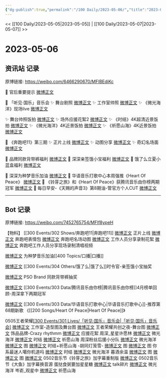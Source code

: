 ```yaml
---
{"dg-publish":true,"permalink":"/100 Daily/2023-05-06/","title":"2023-05-06","created":"2023-05-07T10:49:27.000+08:00","updated":"2023-05-07T10:53:32.000+08:00"}
---
```



<< [[100 Daily/2023-05-05\|2023-05-05]] | [[100 Daily/2023-05-07\|2023-05-07]] >>

# 2023-05-06

## 资讯站 记录

原博链接: https://weibo.com/6466290670/MFlBEdiKc

📍 官后重要提示 [微博正文](https://weibo.com/6466290670/4898542202653010)

💫 「听见·国乐」音乐会
✨ 舞台剧照 [微博正文](https://weibo.com/6466290670/4898390767044675)
✨ 工作室帅照 [微博正文](https://weibo.com/6466290670/4898390150483378)
✨ 《微光海洋》现场live [微博正文](https://weibo.com/6466290670/4898332219279582)

✨ 舞台帅照饭拍 [微博正文](https://weibo.com/6466290670/4898518294600654)
✨ 场外应援花絮2 [微博正文](https://weibo.com/6466290670/4898526959505459)
✨ 《时结》4K超清近景饭拍 [微博正文](https://weibo.com/6466290670/4898350388478727)
✨ 《微光海洋》4K近景饭拍 [微博正文](https://weibo.com/6466290670/4898350447200306)
✨ 《祈愿山海》4K近景饭拍 [微博正文](https://weibo.com/6466290670/4898332529394190)

💫 《奔跑吧11》第三期
✨ 正片上线 [微博正文](https://weibo.com/6466290670/4898343203900861)
✨ 动图分享 [微博正文](https://weibo.com/6466290670/4898412682548467)
✨ 奇幻名场面[微博正文](https://weibo.com/6466290670/4898520761632516)

💫 品牌同款背带裤福利 [微博正文](https://weibo.com/6466290670/4898440213958881)
💫 深深亲签饿小宝福利 [微博正文](https://weibo.com/6466290670/4898335351375928)
💫 饿了么立夏小蓝盒福利 [微博正文](https://weibo.com/6466290670/4898359154312278)

💫 深深为种梦音乐加油 [微博正文](https://weibo.com/6466290670/4898465392101436)
💫 华语音乐打歌中心本周强推《Heart Of Peace》 [微博正文](https://weibo.com/6466290670/4898441057275239)
💫 《铃芽之旅》和《Heart Of Peace》获腾讯音乐由你榜两期冠军 [微博正文](https://weibo.com/6466290670/4898504856571291)
💫 每日早安-《天赐的声音3》第8期油-管官方个人CUT [微博正文](https://weibo.com/6466290670/4898331719633401)

---
## Bot 记录

原博链接: https://weibo.com/7452765754/MFlf8ypeH

【物料】
[[300 Events/302 Shows/奔跑吧11\|奔跑吧11]]
[微博正文](https://weibo.com/5242381821/MFgeHplHb) 正片上线
[微博正文](https://weibo.com/5242381821/MFhO7eFkC) 奔跑吧表情包
[微博正文](http://weibo.com/5242381821/MFkWuhMTQ) 奔跑吧名场动图
[微博正文](http://weibo.com/6201405724/MFg3begY4) 工作人员分享录制花絮
[微博正文](http://weibo.com/7495641082/MFjT2lx2h) 奔跑吧工作人员分享现场录制清唱视频

[微博正文](http://weibo.com/7607124054/MFjpegGSK) 为种梦音乐加油[[400 Topics/口播\|口播]]

[微博正文](http://weibo.com/7756461320/MFg2wocFQ) [[300 Events/304 Others/饿了么\|饿了么]]时令官-亲签饿小宝抽奖

[微博正文](http://weibo.com/5710248208/MFis5w1XP) PSO Brand 同款背带裤抽奖

[微博正文](http://weibo.com/6733257358/MFjTJduFf) [[300 Events/303 Data/腾讯音乐由你榜\|腾讯音乐由你榜]]4月榜单回顾-周深拿下两期冠军

[微博正文](http://weibo.com/7186370005/MFikVF7ke) [[300 Events/303 Data/华语音乐打歌中心\|华语音乐打歌中心]]-推荐第68期新歌 《[[200 Songs/Heart Of Peace\|Heart Of Peace]]》

0505王者荣耀[[300 Events/301 Lives/「听见·国乐」音乐会\|「听见·国乐」音乐会]](续)
[微博正文](http://weibo.com/7478855230/MFheCnZUY) 工作室-造型图及舞台图
[微博正文](http://weibo.com/7712820124/MFhcHF1MU) 王者荣耀共创之夜-舞台图
[微博正文](http://weibo.com/6404591614/MFjLpx6iy) 饰品品牌-Crazy rhythmm
[微博正文](http://weibo.com/2974426362/MFiwRAZ3Y) 应援花絮
周深_星星许愿林
[微博正文](https://weibo.com/5115715524/MFgqAkCeO) 微光海洋
[微博正文](http://weibo.com/5115715524/MFj7lnit8) 时结
[微博正文](https://weibo.com/5115715524/MFkKNaGuh) 祈愿山海
周深粉丝后援小分队
[微博正文](https://weibo.com/5516625428/MFeJljtXb) 微光海洋
[微博正文](http://weibo.com/5516625428/MFkMqxX8t) 图
[微博正文](http://weibo.com/5516625428/MFlaI1H6C) 时结+祈愿山海
-胡同灯笼雪-
[微博正文](https://weibo.com/5352964966/MFgzZjQdk) 图
[微博正文](http://weibo.com/5352964966/MFkkXl4ID) 图
你系最迷人噶你机道吗
[微博正文](https://weibo.com/7724525486/MFjLl6faR) 时结
[微博正文](http://weibo.com/7724525486/MFkwK6iy8) 微光海洋
暮酒余温
[微博正文](https://weibo.com/2891278372/MFioQjqCn) 图
[微博正文](http://weibo.com/2891278372/MFiyViv0p) 图
[微博正文](https://weibo.com/2891278372/MFgcmlhwB) 0502音乐节《铃芽之旅》加字幕重制版
[微博正文](https://weibo.com/2891278372/MFkyXvrvX) 0502音乐节《大鱼》加字幕换音源
蛋挞食粥要加星星糖
[微博正文](https://weibo.com/6048634807/MFi7P6iyv) talk碎片
[微博正文](http://weibo.com/6048634807/MFiEsnxHY) 微光海洋
岑嵛_观星中
[微博正文](https://weibo.com/6803848198/MFgDb6xaj) 祈愿山海

